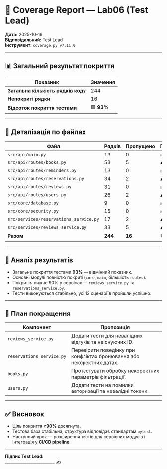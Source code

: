 # 🧪 Coverage Report — Lab06 (Test Lead)

**Дата:** 2025-10-19  
**Відповідальний:** Test Lead  
**Інструмент:** `coverage.py v7.11.0`  

---

## 📊 Загальний результат покриття

| Показник | Значення |
|-----------|-----------|
| **Загальна кількість рядків коду** | 244 |
| **Непокриті рядки** | 16 |
| **Відсоток покриття тестами** | 🟩 **93%** |

---

## 📂 Деталізація по файлах

| Файл | Рядків | Пропущено | Покриття |
|------|---------|-----------|-----------|
| `src/api/main.py` | 13 | 0 | ✅ **100%** |
| `src/api/routes/books.py` | 53 | 5 | ⚠️ **91%** |
| `src/api/routes/reminders.py` | 13 | 0 | ✅ **100%** |
| `src/api/routes/reservations.py` | 34 | 2 | ⚠️ **94%** |
| `src/api/routes/reviews.py` | 31 | 0 | ✅ **100%** |
| `src/api/routes/users.py` | 26 | 2 | ⚠️ **92%** |
| `src/core/database.py` | 9 | 0 | ✅ **100%** |
| `src/core/security.py` | 15 | 0 | ✅ **100%** |
| `src/services/reservations_service.py` | 17 | 2 | ⚠️ **88%** |
| `src/services/reviews_service.py` | 33 | 5 | ⚠️ **85%** |
| **Разом** | **244** | **16** | 🟩 **93%** |

---

## 🧠 Аналіз результатів

- Загальне покриття тестами **93%** — відмінний показник.  
- Основні модулі повністю покриті (`core`, `main`, більшість `routes`).  
- Покриття нижче 90% у сервісах — `reviews_service.py` та `reservations_service.py`.  
- Тести виконуються стабільно, усі 12 сценаріїв пройшли успішно.  

---

## 🧩 План покращення

| Компонент | Пропозиція |
|------------|-------------|
| `reviews_service.py` | Додати тести для невалідних відгуків та неіснуючих ID. |
| `reservations_service.py` | Перевірити поведінку при конфліктах бронювання або некоректних датах. |
| `books.py` | Протестувати обробку некоректних параметрів фільтрації. |
| `users.py` | Додати тести на помилки авторизації та невалідні токени. |

---

## ✅ Висновок

- Ціль покриття **≥90%** досягнута.  
- Тестова база стабільна, структура відповідає стандартам `pytest`.  
- Наступний крок — розширення тестів для сервісних модулів і інтеграція у **CI/CD pipeline**.  

---

**Підпис Test Lead:**  
*_________________________* ✍️
